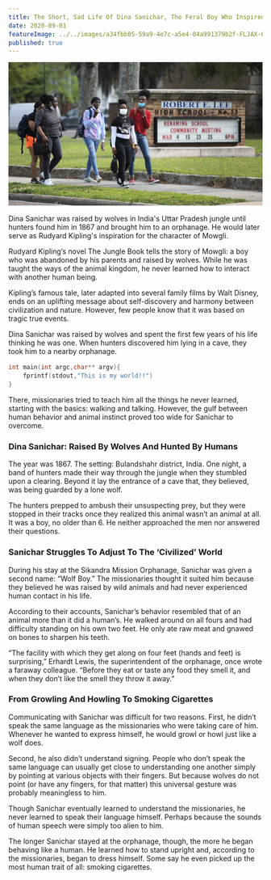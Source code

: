 ```yaml
---
title: The Short, Sad Life Of Dina Sanichar, The Feral Boy Who Inspired ‘The Jungle Book’
date: 2020-09-01
featureImage: ../../images/a34fbb05-59a9-4e7c-a5e4-04a991379b2f-FLJAX-032321-LeeHighNameChange-01.jpg
published: true
---
```


![Sample Image](../../images/a34fbb05-59a9-4e7c-a5e4-04a991379b2f-FLJAX-032321-LeeHighNameChange-01.jpg)

Dina Sanichar was raised by wolves in India's Uttar Pradesh jungle until hunters found him in 1867 and brought him to an orphanage. He would later serve as Rudyard Kipling's inspiration for the character of Mowgli.

Rudyard Kipling’s novel The Jungle Book tells the story of Mowgli: a boy who was abandoned by his parents and raised by wolves. While he was taught the ways of the animal kingdom, he never learned how to interact with another human being.

Kipling’s famous tale, later adapted into several family films by Walt Disney, ends on an uplifting message about self-discovery and harmony between civilization and nature. However, few people know that it was based on tragic true events.

Dina Sanichar was raised by wolves and spent the first few years of his life thinking he was one. When hunters discovered him lying in a cave, they took him to a nearby orphanage.

```c
int main(int argc,char** argv){
	fprintf(stdout,"This is my world!!")
}
```

There, missionaries tried to teach him all the things he never learned, starting with the basics: walking and talking. However, the gulf between human behavior and animal instinct proved too wide for Sanichar to overcome.

### Dina Sanichar: Raised By Wolves And Hunted By Humans

The year was 1867. The setting: Bulandshahr district, India. One night, a band of hunters made their way through the jungle when they stumbled upon a clearing. Beyond it lay the entrance of a cave that, they believed, was being guarded by a lone wolf.

The hunters prepped to ambush their unsuspecting prey, but they were stopped in their tracks once they realized this animal wasn’t an animal at all. It was a boy, no older than 6. He neither approached the men nor answered their questions.

### Sanichar Struggles To Adjust To The ‘Civilized’ World

During his stay at the Sikandra Mission Orphanage, Sanichar was given a second name: “Wolf Boy.” The missionaries thought it suited him because they believed he was raised by wild animals and had never experienced human contact in his life.

According to their accounts, Sanichar’s behavior resembled that of an animal more than it did a human’s. He walked around on all fours and had difficulty standing on his own two feet. He only ate raw meat and gnawed on bones to sharpen his teeth.

“The facility with which they get along on four feet (hands and feet) is surprising,” Erhardt Lewis, the superintendent of the orphanage, once wrote a faraway colleague. “Before they eat or taste any food they smell it, and when they don’t like the smell they throw it away.”

### From Growling And Howling To Smoking Cigarettes

Communicating with Sanichar was difficult for two reasons. First, he didn’t speak the same language as the missionaries who were taking care of him. Whenever he wanted to express himself, he would growl or howl just like a wolf does.

Second, he also didn’t understand signing. People who don’t speak the same language can usually get close to understanding one another simply by pointing at various objects with their fingers. But because wolves do not point (or have any fingers, for that matter) this universal gesture was probably meaningless to him.

Though Sanichar eventually learned to understand the missionaries, he never learned to speak their language himself. Perhaps because the sounds of human speech were simply too alien to him.

The longer Sanichar stayed at the orphanage, though, the more he began behaving like a human. He learned how to stand upright and, according to the missionaries, began to dress himself. Some say he even picked up the most human trait of all: smoking cigarettes.
